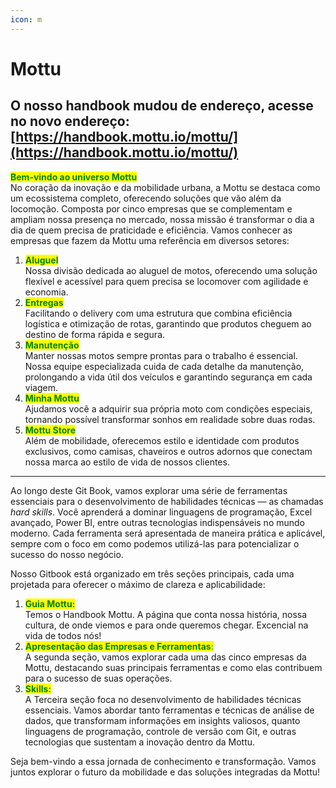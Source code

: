 ```yaml
---
icon: m
---
```


# Mottu

## O nosso handbook mudou de endereço, acesse no novo endereço: [https://handbook.mottu.io/mottu/](https://handbook.mottu.io/mottu/)





















































































<mark style="color:green;">**Bem-vindo ao universo Mottu**</mark>\
No coração da inovação e da mobilidade urbana, a Mottu se destaca como um ecossistema completo, oferecendo soluções que vão além da locomoção. Composta por cinco empresas que se complementam e ampliam nossa presença no mercado, nossa missão é transformar o dia a dia de quem precisa de praticidade e eficiência. Vamos conhecer as empresas que fazem da Mottu uma referência em diversos setores:

1. <mark style="color:green;">**Aluguel**</mark>\
   Nossa divisão dedicada ao aluguel de motos, oferecendo uma solução flexível e acessível para quem precisa se locomover com agilidade e economia.
2. <mark style="color:green;">**Entregas**</mark>\
   Facilitando o delivery com uma estrutura que combina eficiência logística e otimização de rotas, garantindo que produtos cheguem ao destino de forma rápida e segura.
3. <mark style="color:green;">**Manutenção**</mark>\
   Manter nossas motos sempre prontas para o trabalho é essencial. Nossa equipe especializada cuida de cada detalhe da manutenção, prolongando a vida útil dos veículos e garantindo segurança em cada viagem.
4. <mark style="color:green;">**Minha Mottu**</mark>\
   Ajudamos você a adquirir sua própria moto com condições especiais, tornando possível transformar sonhos em realidade sobre duas rodas.
5. <mark style="color:green;">**Mottu Store**</mark>\
   Além de mobilidade, oferecemos estilo e identidade com produtos exclusivos, como camisas, chaveiros e outros adornos que conectam nossa marca ao estilo de vida de nossos clientes.

***

Ao longo deste Git Book, vamos explorar uma série de ferramentas essenciais para o desenvolvimento de habilidades técnicas — as chamadas _hard skills_. Você aprenderá a dominar linguagens de programação, Excel avançado, Power BI, entre outras tecnologias indispensáveis no mundo moderno. Cada ferramenta será apresentada de maneira prática e aplicável, sempre com o foco em como podemos utilizá-las para potencializar o sucesso do nosso negócio.

Nosso Gitbook está organizado em três seções principais, cada uma projetada para oferecer o máximo de clareza e aplicabilidade:

1. <mark style="color:green;">**Guia Mottu:**</mark>\
   Temos o Handbook Mottu. A página que conta nossa história, nossa cultura, de onde viemos e para onde queremos chegar. Excencial na vida de todos nós!
2. <mark style="color:green;">**Apresentação das Empresas e Ferramentas**</mark><mark style="color:green;">:</mark>\
   A segunda seção, vamos explorar cada uma das cinco empresas da Mottu, destacando suas principais ferramentas e como elas contribuem para o sucesso de suas operações.
3. <mark style="color:green;">**Skills:**</mark>\
   A Terceira seção foca no desenvolvimento de habilidades técnicas essenciais. Vamos abordar tanto ferramentas e técnicas de análise de dados, que transformam informações em insights valiosos, quanto linguagens de programação, controle de versão com Git, e outras tecnologias que sustentam a inovação dentro da Mottu.

Seja bem-vindo a essa jornada de conhecimento e transformação. Vamos juntos explorar o futuro da mobilidade e das soluções integradas da Mottu!
